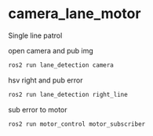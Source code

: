 # camera_lane_motor
Single line patrol

open camera and pub img
```bash
ros2 run lane_detection camera
```

hsv right and pub error
```bash
ros2 run lane_detection right_line
```


sub error to motor
```bash
ros2 run motor_control motor_subscriber
```
